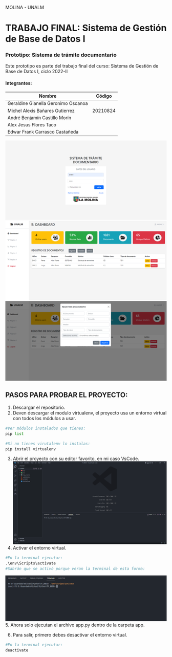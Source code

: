 MOLINA - UNALM
# TRABAJO FINAL: Sistema de Gestión de Base de Datos I
### Prototipo: Sistema de trámite documentario

Este prototipo es parte del trabajo final del curso: Sistema de Gestión de Base de Datos I, ciclo 2022-II

#### Integrantes:
| Nombre                              | Código      |
|-------------------------------------|-------------|
| Geraldine Gianella Geronimo Oscanoa |
| Michel Alexis Bañares Gutierrez     | 20210824    |
| André Benjamín Castillo Morín       | 
| Alex Jesus Flores Taco              | 
| Edwar Frank Carrasco Castañeda      |  


![](/img_readme/Login.PNG)
![](/img_readme/dashboard.PNG)
![](/img_readme/registrar.PNG)
 
## PASOS PARA PROBAR EL PROYECTO:
1. Descargar el repositorio.
2. Deven descargar el modulo virtualenv, el proyecto usa un entorno virtual con todos los módulos a usar.
~~~ python
#Ver módulos instalados que tienes:
pip list
~~~
~~~ python
#Si no tienes virutalenv lo instalas:
pip install virtualenv
~~~
3. Abrir el proyecto con su editor favorito, en mi caso VsCode.
![](/img_readme/vscode_img.PNG)
4. Activar el entorno virtual.
~~~ python
#En la terminal ejecutar:
.\env\Scripts\activate
#Sabrán que se activó porque veran la terminal de esta forma:
~~~
![](/img_readme/terminal_img.PNG)
5. Ahora solo ejecutan el archivo app.py dentro de la carpeta app.

6. Para salir, primero debes desactivar el entorno virtual.
~~~ python
#En la terminal ejecutar:
deactivate
~~~